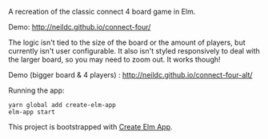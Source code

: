 A recreation of the classic connect 4 board game in Elm.

Demo: http://neildc.github.io/connect-four/ 

The logic isn't tied to the size of the board or the amount of players, but currently isn't user configurable.
It also isn't styled responsively to deal with the larger board, so you may need to zoom out. It works though!

Demo (bigger board & 4 players) : http://neildc.github.io/connect-four-alt/

Running the app:

```
yarn global add create-elm-app
elm-app start
```

This project is bootstrapped with [Create Elm App](https://github.com/halfzebra/create-elm-app).

